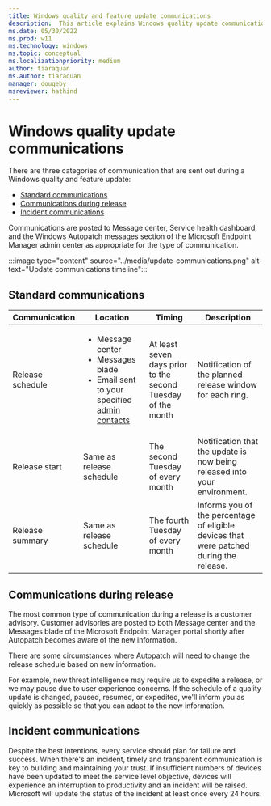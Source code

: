 ```yaml
---
title: Windows quality and feature update communications
description:  This article explains Windows quality update communications
ms.date: 05/30/2022
ms.prod: w11
ms.technology: windows
ms.topic: conceptual
ms.localizationpriority: medium
author: tiaraquan
ms.author: tiaraquan
manager: dougeby
msreviewer: hathind
---
```


# Windows quality update communications

There are three categories of communication that are sent out during a Windows quality and feature update:

- [Standard communications](#standard-communications)
- [Communications during release](#communications-during-release)
- [Incident communications](#incident-communications)

Communications are posted to Message center, Service health dashboard, and the Windows Autopatch messages section of the Microsoft Endpoint Manager admin center as appropriate for the type of communication.  

:::image type="content" source="../media/update-communications.png" alt-text="Update communications timeline":::

## Standard communications

| Communication | Location | Timing | Description |
| ----- | ----- |  ----- | ----- |
| Release schedule | <ul><li>Message center</li><li>Messages blade</li><li>Email sent to your specified [admin contacts](../deploy/windows-autopatch-admin-contacts.md)</li><ul> | At least seven days prior to the second Tuesday of the month| Notification of the planned release window for each ring. |
| Release start | Same as release schedule | The second Tuesday of every month | Notification that the update is now being released into your environment. |
| Release summary | Same as release schedule | The fourth Tuesday of every month | Informs you of the percentage of eligible devices that were patched during the release. |

## Communications during release

The most common type of communication during a release is a customer advisory. Customer advisories are posted to both Message center and the Messages blade of the Microsoft Endpoint Manager portal shortly after Autopatch becomes aware of the new information.

There are some circumstances where Autopatch will need to change the release schedule based on new information.

For example, new threat intelligence may require us to expedite a release, or we may pause due to user experience concerns. If the schedule of a quality update is changed, paused, resumed, or expedited, we'll inform you as quickly as possible so that you can adapt to the new information.

## Incident communications

Despite the best intentions, every service should plan for failure and success. When there's an incident, timely and transparent communication is key to building and maintaining your trust. If insufficient numbers of devices have been updated to meet the service level objective, devices will experience an interruption to productivity and an incident will be raised. Microsoft will update the status of the incident at least once every 24 hours.
